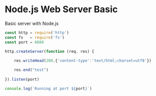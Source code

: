 # Node.js Web Server Basic
Basic server with Node.js

```js
const http = require('http')
const fs   = require('fs')
const port = 8080

http.createServer(function (req, res) {
	
	res.writeHead(200,{'content-type':'text/html;charset=utf8'})

	res.end("test")
  
}).listen(port)

console.log(`Running at port ${port}`)
```
